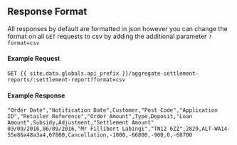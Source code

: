 ## Response Format

All responses by default are formatted in json however you can change the format on all `GET` requests to csv by adding the 
additional parameter `?format=csv`

#### Example Request

```
GET {{ site.data.globals.api_prefix }}/aggregate-settlement-reports/:settlement-report?format=csv
```

#### Example Response

```
"Order Date","Notification Date",Customer,"Post Code","Application ID","Retailer Reference","Order Amount",Type,Deposit,"Loan Amount",Subsidy,Adjustment,"Settlement Amount"
03/09/2016,06/09/2016,"Mr Fillibert Labingi","TN12 6ZZ",2829,ALT-WA14-55e86a48a3a4,67800,Cancellation,-1000,-66800,-900,0,-68700
```

